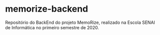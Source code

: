 # memorize-backend
Repositório do BackEnd do projeto MemoRize, realizado na Escola SENAI de Informática no primeiro semestre de 2020.
